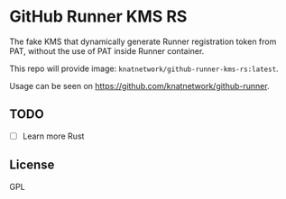 # GitHub Runner KMS RS

The fake KMS that dynamically generate Runner registration token from PAT, without the use of PAT inside Runner container.

This repo will provide image: `knatnetwork/github-runner-kms-rs:latest`.

Usage can be seen on https://github.com/knatnetwork/github-runner.

## TODO

- [ ] Learn more Rust

## License

GPL
